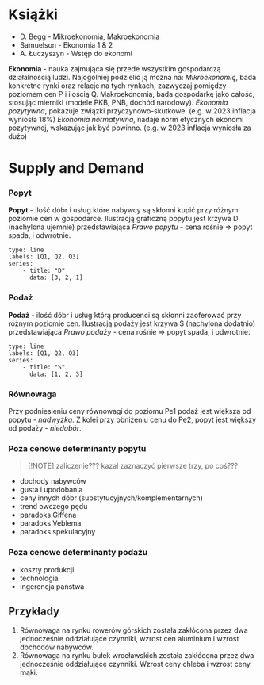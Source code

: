 # Książki
- D. Begg - Mikroekonomia, Makroekonomia
- Samuelson - Ekonomia 1 & 2
- A. Łuczyszyn - Wstęp do ekonomi

**Ekonomia** - nauka zajmująca się przede wszystkim gospodarczą działalnością ludzi. Najogólniej podzielić ją można na:
*Mikroekonomię*, bada konkretne rynki oraz relacje na tych rynkach, zazwyczaj pomiędzy poziomem cen P i ilością Q. Makroekonomia, bada gospodarkę jako całość, stosując mierniki (modele PKB, PNB, dochód narodowy).
*Ekonomia pozytywna*, pokazuje związki przyczynowo-skutkowe. (e.g. w 2023 inflacja wyniosła 18%)
*Ekonomia normatywna*, nadaje norm etycznych ekonomi pozytywnej, wskazując jak być powinno. (e.g. w 2023 inflacja wyniosła za dużo)

# Supply and Demand

### Popyt
**Popyt** - ilość dóbr i usług które nabywcy są skłonni kupić przy różnym poziomie cen w gospodarce. Ilustracją graficzną popytu jest krzywa D (nachylona ujemnie) przedstawiająca *Prawo popytu* - cena rośnie => popyt spada, i odwrotnie.
```chart
type: line
labels: [Q1, Q2, Q3]
series:
    - title: "D"
      data: [3, 2, 1]

```

### Podaż
**Podaż** - ilość dóbr i usług którą producenci są skłonni zaoferować przy różnym poziomie cen. Ilustracją podaży jest krzywa S (nachylona dodatnio) przedstawiająca *Prawo podaży* - cena rośnie => popyt spada, i odwrotnie.
```chart
type: line
labels: [Q1, Q2, Q3]
series:
    - title: "S"
      data: [1, 2, 3]

```

### Równowaga
Przy podniesieniu ceny równowagi do poziomu Pe1 podaż jest większa od popytu - *nadwyżka*. Z kolei przy obniżeniu cenu do Pe2, popyt jest większy od podaży - *niedobór*.

### Poza cenowe determinanty popytu
> [!NOTE] zaliczenie???
> kazał zaznaczyć pierwsze trzy, po coś???
- dochody nabywców
- gusta i upodobania
- ceny innych dóbr (substytucyjnych/komplementarnych)
- trend owczego pędu
- paradoks Giffena
- paradoks Veblema
- paradoks spekulacyjny

### Poza cenowe determinanty podażu
- koszty produkcji
- technologia
- ingerencja państwa

## Przykłady
1. Równowaga na rynku rowerów górskich została zakłócona przez dwa jednocześnie oddziałujące czynniki, wzrost cen aluminium i wzrost dochodów nabywców.
2. Równowaga na rynku bułek wrocławskich została zakłócona przez dwa jednocześnie oddziałujące czynniki. Wzrost ceny chleba i wzrost ceny mąki.